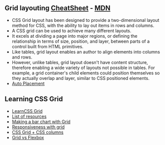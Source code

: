 ## Grid layouting [CheatSheet](https://css-tricks.com/snippets/css/complete-guide-grid/) - [MDN](https://developer.mozilla.org/en-US/docs/Web/CSS/CSS_Grid_Layout)

* CSS Grid layout has been designed to provide a two-dimensional layout method for CSS, with the ability to lay out items in rows and columns.
* A CSS grid can be used to achieve many different layouts.
* It excels at dividing a page into major regions, or defining the relationship in terms of size, position, and layer, between parts of a control built from HTML primitives.
* Like tables, grid layout enables an author to align elements into columns and rows. 
* However, unlike tables, grid layout doesn't have content structure, therefore enabling a wide variety of layouts not possible in tables. For example, a grid container's child elements could position themselves so they actually overlap and layer, similar to CSS positioned elements.
* [Auto Placement](https://www.sitepoint.com/a-step-by-step-guide-to-the-auto-placement-algorithm-in-css-grid/)

## Learning CSS Grid

* [LearnCSS Grid](http://learncssgrid.com/)
* [List of resources](https://hackernoon.com/getting-started-with-css-grid-layout-8e00de547daf)
* [Making a bar chart with Grid](https://css-tricks.com/making-a-bar-chart-with-css-grid/)
* [Responsiveness with grid](https://medium.freecodecamp.org/how-to-make-your-html-responsive-by-adding-a-single-line-of-css-2a62de81e431)
* [CSS Grid + CSS columns](https://medium.com/@patrickbrosset/css-grid-css-multi-columns-7664f59bb60c)
* [Grid vs Flexbox](https://hackernoon.com/the-ultimate-css-battle-grid-vs-flexbox-d40da0449faf)
